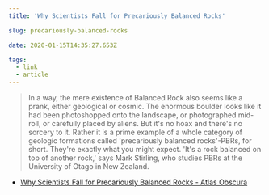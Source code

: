 ```yaml
---
title: 'Why Scientists Fall for Precariously Balanced Rocks'

slug: precariously-balanced-rocks

date: 2020-01-15T14:35:27.653Z

tags:
  - link
  - article
---
```


> In a way, the mere existence of Balanced Rock also seems like a prank, either geological or cosmic. The enormous boulder looks like it had been photoshopped onto the landscape, or photographed mid-roll, or carefully placed by aliens. But it's no hoax and there's no sorcery to it. Rather it is a prime example of a whole category of geologic formations called 'precariously balanced rocks'-PBRs, for short. They're exactly what you might expect. 'It's a rock balanced on top of another rock,' says Mark Stirling, who studies PBRs at the University of Otago in New Zealand.

- [Why Scientists Fall for Precariously Balanced Rocks - Atlas Obscura](https://www.atlasobscura.com/articles/precariously-balanced-rocks)